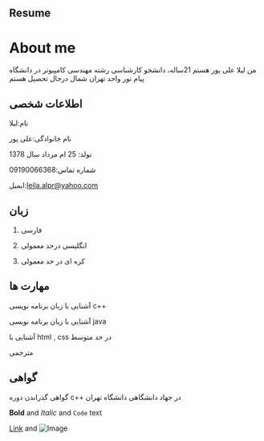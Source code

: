 ## Resume

# About me

من لیلا علی پور هستم 21ساله، دانشجو کارشناسی رشته مهندسی کامپیوتر در دانشگاه پیام نور واحد تهران شمال درحال تحصیل هستم 

## اطلاعات شخصی

نام:لیلا

نام خانوادگی:علی پور

تولد: 25 ام مرداد سال 1378

شماره تماس:09190066368

ایمیل:leila.alpr@yahoo.com

## زبان

1. فارسی

2. انگلیسی درحد معمولی

3. کره ای در حد معمولی

## مهارت ها
آشنایی با زبان برنامه نویسی c++

آشنایی با زبان برنامه نویسی java

آشنایی با html , css در حد متوسط

مترجمی

## گواهی
گواهی گذراندن  دوره c++ در جهاد دانشگاهی دانشگاه تهران

**Bold** and _Italic_ and `Code` text

[Link](url) and ![Image](src)
```
